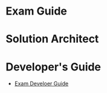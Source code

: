 # Exam Guide

# Solution Architect

# Developer's Guide

* [Exam Develoer Guide](https://d1.awsstatic.com/training-and-certification/docs-dev-associate/AWS_Certified_Developer_Associate-Exam_Guide_EN_1.4.pdf)